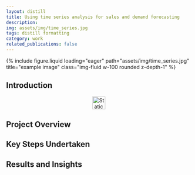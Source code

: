 ```yaml
---
layout: distill
title: Using time series analysis for sales and demand forecasting
description: 
img: assets/img/time_series.jpg
tags: distill formatting
category: work
related_publications: false
---
```


<div class="row">
  <div class="col-12">
     {% include figure.liquid 
        loading="eager" 
        path="assets/img/time_series.jpg" 
        title="example image" 
        class="img-fluid w-100 rounded z-depth-1"
     %}
  </div>      
</div>


## Introduction



<div align="center">
  <a href="https://colab.research.google.com/github/alex-mcintosh/Using-time-series-analysis-for-sales-and-demand-forecasting/blob/main/Using%20time%20series%20analysis%20for%20sales%20and%20demand%20forecasting.ipynb">
    <img alt="Static Badge" src="https://img.shields.io/badge/Open%20in%20Colab-black?style=plastic&logo=googlecolab" height="35">
  </a>
</div>



## Project Overview


## Key Steps Undertaken


## Results and Insights



